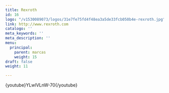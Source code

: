 ```yaml
---
title: Rexroth
id: 16
logo: "/v1530089073/logos/31e7fe75fd4f48ea3a5de33fcb050b4e-rexroth.jpg"
link: http://www.rexroth.com
catalogo: ''
meta_keywords: ''
meta_description: ''
menu:
  principal:
    parent: marcas
    weight: 15
draft: false
weight: 11

---
```

<p>{youtube}YLwlVLnW-70{/youtube}</p>